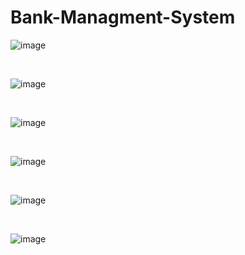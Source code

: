# Bank-Managment-System

![image](https://github.com/3Tamao3/Bank-Managment-System/assets/95978838/80975ea8-a9bf-4b1a-baa7-28482150c136)

<br>

![image](https://github.com/3Tamao3/Bank-Managment-System/assets/95978838/7f54d2fd-758c-42a7-b68e-f923b4e760b2)

<br>

![image](https://github.com/3Tamao3/Bank-Managment-System/assets/95978838/3ca21a4c-6928-4764-a210-a6006e69399e)

<br>

![image](https://github.com/3Tamao3/Bank-Managment-System/assets/95978838/e7cfa739-f7e5-4297-9fd2-296062a25ac0)

<br>

![image](https://github.com/3Tamao3/Bank-Managment-System/assets/95978838/d39318d1-b4f0-407f-a2c6-0a0ceeeec722)

<br>

![image](https://github.com/3Tamao3/Bank-Managment-System/assets/95978838/84459cc4-cb4d-45e8-8650-21acad4ef00a)
